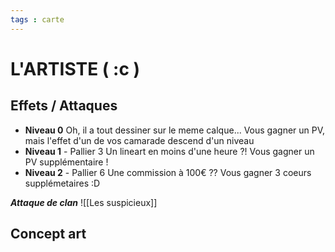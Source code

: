 ```yaml
---
tags : carte
---
```

# L'ARTISTE ( :c )
## Effets / Attaques
- **Niveau 0**
Oh, il a tout dessiner sur le meme calque... Vous gagner un PV, mais l'effet d'un de vos camarade descend d'un niveau
- **Niveau 1** - Pallier 3
Un lineart en moins d'une heure ?! Vous gagner un PV supplémentaire !
- **Niveau 2** - Pallier 6
Une commission à 100€ ?? Vous gagner 3 coeurs supplémetaires :D

***Attaque de clan***
![[Les suspicieux]]

## Concept art
